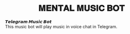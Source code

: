 <h1 align="center">
  <b> 𝐌𝐄𝐍𝐓𝐀𝐋 𝐌𝐔𝐒𝐈𝐂 𝐁𝐎𝐓 </b>
</h1>

<b> 𝙏𝙚𝙡𝙚𝙜𝙧𝙖𝙢 𝙈𝙪𝙨𝙞𝙘 𝘽𝙤𝙩</b>  
This music bot will play music in voice chat in Telegram.
